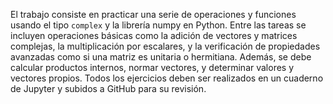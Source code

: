 El trabajo consiste en practicar una serie de operaciones y funciones usando el tipo `complex` y la librería numpy en Python. Entre las tareas se incluyen operaciones básicas como la adición de vectores y matrices complejas, la multiplicación por escalares, y la verificación de propiedades avanzadas como si una matriz es unitaria o hermitiana. Además, se debe calcular productos internos, normar vectores, y determinar valores y vectores propios. Todos los ejercicios deben ser realizados en un cuaderno de Jupyter y subidos a GitHub para su revisión.

